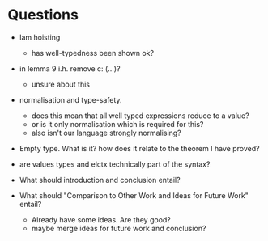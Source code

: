 # Questions

- lam hoisting
  - has well-typedness been shown ok?

- in lemma 9 i.h. remove c: (...)?
    - unsure about this 

- normalisation and type-safety.
    - does this mean that all well typed expressions reduce to a value?
    - or is it only normalisation which is required for this?
    - also isn't our language strongly normalising?

- Empty type. What is it? how does it relate to the theorem I have proved? 

- are values types and elctx technically part of the syntax?

- What should introduction and conclusion entail?
- What should "Comparison to Other Work and Ideas for Future Work" entail?
    - Already have some ideas. Are they good?
    - maybe merge ideas for future work and conclusion?